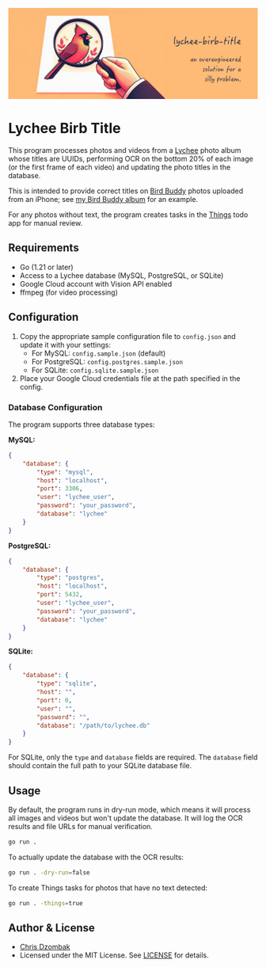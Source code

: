 ![Lychee Birb Title](banner.jpg)

# Lychee Birb Title

This program processes photos and videos from a [Lychee](https://github.com/LycheeOrg/Lychee) photo album whose titles are UUIDs, performing OCR on the bottom 20% of each image (or the first frame of each video) and updating the photo titles in the database.

This is intended to provide correct titles on [Bird Buddy](https://mybirdbuddy.com) photos uploaded from an iPhone; see [my Bird Buddy album](https://pictures.dzombak.com/gallery/FHaZFQEiAVAvrEbhkQo_CrBB) for an example.

For any photos without text, the program creates tasks in the [Things](https://culturedcode.com/things/) todo app for manual review.

## Requirements

- Go (1.21 or later)
- Access to a Lychee database (MySQL, PostgreSQL, or SQLite)
- Google Cloud account with Vision API enabled
- ffmpeg (for video processing)

## Configuration

1. Copy the appropriate sample configuration file to `config.json` and update it with your settings:
   - For MySQL: `config.sample.json` (default)
   - For PostgreSQL: `config.postgres.sample.json`
   - For SQLite: `config.sqlite.sample.json`
2. Place your Google Cloud credentials file at the path specified in the config.

### Database Configuration

The program supports three database types:

**MySQL:**
```json
{
    "database": {
        "type": "mysql",
        "host": "localhost",
        "port": 3306,
        "user": "lychee_user",
        "password": "your_password",
        "database": "lychee"
    }
}
```

**PostgreSQL:**
```json
{
    "database": {
        "type": "postgres",
        "host": "localhost",
        "port": 5432,
        "user": "lychee_user",
        "password": "your_password",
        "database": "lychee"
    }
}
```

**SQLite:**
```json
{
    "database": {
        "type": "sqlite",
        "host": "",
        "port": 0,
        "user": "",
        "password": "",
        "database": "/path/to/lychee.db"
    }
}
```

For SQLite, only the `type` and `database` fields are required. The `database` field should contain the full path to your SQLite database file.

## Usage

By default, the program runs in dry-run mode, which means it will process all images and videos but won't update the database. It will log the OCR results and file URLs for manual verification.

```bash
go run .
```

To actually update the database with the OCR results:

```bash
go run . -dry-run=false
```

To create Things tasks for photos that have no text detected:

```bash
go run . -things=true
```

## Author & License

- [Chris Dzombak](https://github.com/cdzombak)
- Licensed under the MIT License. See [LICENSE](LICENSE) for details.
